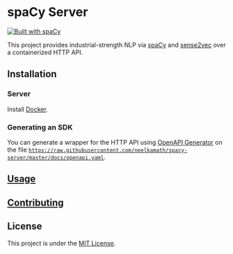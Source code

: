 # spaCy Server

[![Built with spaCy](https://img.shields.io/badge/built%20with-spaCy-09a3d5.svg)](https://spacy.io)

This project provides industrial-strength NLP via [spaCy](https://spacy.io/) and [sense2vec](https://github.com/explosion/sense2vec) over a containerized HTTP API.

## Installation

### Server

Install [Docker](https://hub.docker.com/search/?type=edition&offering=community).

### Generating an SDK

You can generate a wrapper for the HTTP API using [OpenAPI Generator](https://openapi-generator.tech/) on the file [`https://raw.githubusercontent.com/neelkamath/spacy-server/master/docs/openapi.yaml`](https://raw.githubusercontent.com/neelkamath/spacy-server/master/docs/openapi.yaml).

## [Usage](https://hub.docker.com/r/neelkamath/spacy-server)

## [Contributing](docs/CONTRIBUTING.md)

## License

This project is under the [MIT License](LICENSE).
